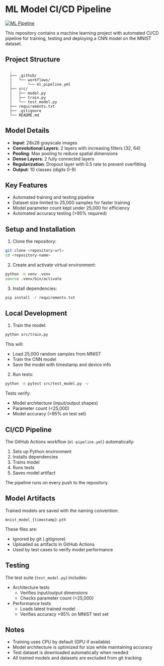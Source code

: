 # ML Model CI/CD Pipeline

[![ML Pipeline](https://github.com/kalekarnn/ML-Model-CI-CD-Pipeline/actions/workflows/ml_pipeline.yml/badge.svg)](https://github.com/kalekarnn/ML-Model-CI-CD-Pipeline/actions/workflows/ml_pipeline.yml)


This repository contains a machine learning project with automated CI/CD pipeline for training, testing and deploying a CNN model on the MNIST dataset.

## Project Structure

```
  .
  ├── .github/
  │   └── workflows/
  │       └── ml_pipeline.yml
  ├── src/
  │   ├── model.py
  │   ├── train.py
  │   └── test_model.py
  ├── requirements.txt
  ├── .gitignore
  └── README.md
```

## Model Details

- **Input**: 28x28 grayscale images
- **Convolutional Layers**: 2 layers with increasing filters (32, 64)
- **Pooling**: Max pooling to reduce spatial dimensions
- **Dense Layers**: 2 fully connected layers
- **Regularization**: Dropout layer with 0.5 rate to prevent overfitting
- **Output**: 10 classes (digits 0-9)

## Key Features

- Automated training and testing pipeline
- Dataset size limited to 25,000 samples for faster training
- Model parameter count kept under 25,000 for efficiency
- Automated accuracy testing (>95% required)

## Setup and Installation

1. Clone the repository:
```bash
git clone <repository-url>
cd <repository-name>
```

2. Create and activate virtual environment:
```bash
python -m venv .venv
source .venv/bin/activate
```


3. Install dependencies:
```bash
pip install -r requirements.txt
```

## Local Development

1. Train the model:
```bash
python src/train.py
```
This will:
- Load 25,000 random samples from MNIST
- Train the CNN model
- Save the model with timestamp and device info

2. Run tests:
```bash
python -m pytest src/test_model.py -v
```
Tests verify:
- Model architecture (input/output shapes)
- Parameter count (<25,000)
- Model accuracy (>95% on test set)

## CI/CD Pipeline

The GitHub Actions workflow (`ml-pipeline.yml`) automatically:
1. Sets up Python environment
2. Installs dependencies
3. Trains model
4. Runs tests
5. Saves model artifact

The pipeline runs on every push to the repository.


## Model Artifacts

Trained models are saved with the naming convention:
```
mnist_model_{timestamp}.pth
```

These files are:
- Ignored by git (.gitignore)
- Uploaded as artifacts in GitHub Actions
- Used by test cases to verify model performance


## Testing

The test suite (`test_model.py`) includes:
- Architecture tests
  - Verifies input/output dimensions
  - Checks parameter count (<25,000)
- Performance tests
  - Loads latest trained model
  - Verifies accuracy >95% on MNIST test set

## Notes

- Training uses CPU by default (GPU if available)
- Model architecture is optimized for size while maintaining accuracy
- Test dataset is downloaded automatically when needed
- All trained models and datasets are excluded from git tracking
